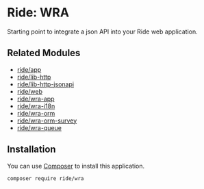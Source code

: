 # Ride: WRA

Starting point to integrate a json API into your Ride web application.

## Related Modules

- [ride/app](https://github.com/all-ride/ride-app)
- [ride/lib-http](https://github.com/all-ride/ride-lib-http)
- [ride/lib-http-jsonapi](https://github.com/all-ride/ride-lib-http-jsonapi)
- [ride/web](https://github.com/all-ride/ride-web)
- [ride/wra-app](https://github.com/all-ride/ride-wra-app)
- [ride/wra-i18n](https://github.com/all-ride/ride-wra-i18n)
- [ride/wra-orm](https://github.com/all-ride/ride-wra-orm)
- [ride/wra-orm-survey](https://github.com/all-ride/ride-wra-orm-survey)
- [ride/wra-queue](https://github.com/all-ride/ride-wra-queue)

## Installation

You can use [Composer](http://getcomposer.org) to install this application.

```
composer require ride/wra
```
